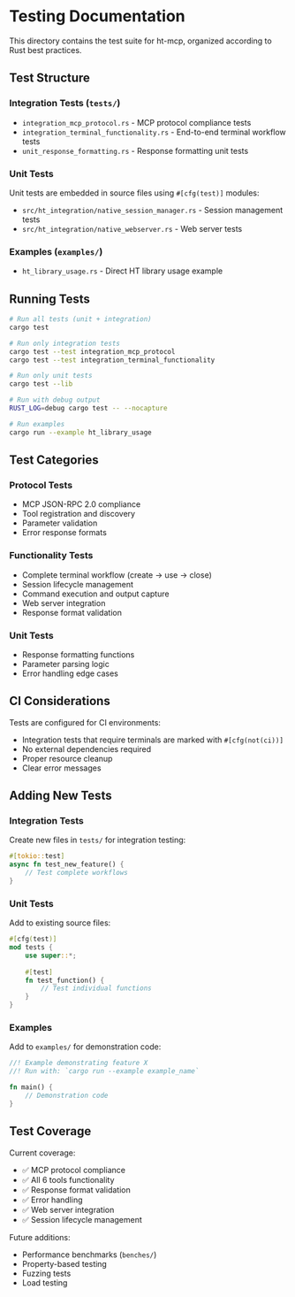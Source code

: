 # Testing Documentation

This directory contains the test suite for ht-mcp, organized according to Rust best practices.

## Test Structure

### Integration Tests (`tests/`)
- `integration_mcp_protocol.rs` - MCP protocol compliance tests
- `integration_terminal_functionality.rs` - End-to-end terminal workflow tests  
- `unit_response_formatting.rs` - Response formatting unit tests

### Unit Tests
Unit tests are embedded in source files using `#[cfg(test)]` modules:
- `src/ht_integration/native_session_manager.rs` - Session management tests
- `src/ht_integration/native_webserver.rs` - Web server tests

### Examples (`examples/`)
- `ht_library_usage.rs` - Direct HT library usage example

## Running Tests

```bash
# Run all tests (unit + integration)
cargo test

# Run only integration tests
cargo test --test integration_mcp_protocol
cargo test --test integration_terminal_functionality

# Run only unit tests
cargo test --lib

# Run with debug output
RUST_LOG=debug cargo test -- --nocapture

# Run examples
cargo run --example ht_library_usage
```

## Test Categories

### Protocol Tests
- MCP JSON-RPC 2.0 compliance
- Tool registration and discovery
- Parameter validation
- Error response formats

### Functionality Tests  
- Complete terminal workflow (create → use → close)
- Session lifecycle management
- Command execution and output capture
- Web server integration
- Response format validation

### Unit Tests
- Response formatting functions
- Parameter parsing logic
- Error handling edge cases

## CI Considerations

Tests are configured for CI environments:
- Integration tests that require terminals are marked with `#[cfg(not(ci))]`
- No external dependencies required
- Proper resource cleanup
- Clear error messages

## Adding New Tests

### Integration Tests
Create new files in `tests/` for integration testing:
```rust
#[tokio::test]
async fn test_new_feature() {
    // Test complete workflows
}
```

### Unit Tests
Add to existing source files:
```rust
#[cfg(test)]
mod tests {
    use super::*;
    
    #[test]
    fn test_function() {
        // Test individual functions
    }
}
```

### Examples
Add to `examples/` for demonstration code:
```rust
//! Example demonstrating feature X
//! Run with: `cargo run --example example_name`

fn main() {
    // Demonstration code
}
```

## Test Coverage

Current coverage:
- ✅ MCP protocol compliance
- ✅ All 6 tools functionality  
- ✅ Response format validation
- ✅ Error handling
- ✅ Web server integration
- ✅ Session lifecycle management

Future additions:
- Performance benchmarks (`benches/`)
- Property-based testing
- Fuzzing tests
- Load testing